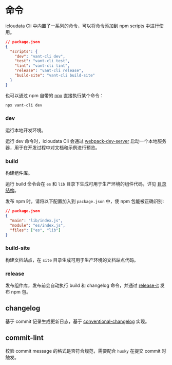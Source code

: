 # 命令

icloudata Cli 中内置了一系列的命令，可以将命令添加到 npm scripts 中进行使用。

```json
// package.json
{
  "scripts": {
    "dev": "vant-cli dev",
    "test": "vant-cli test",
    "lint": "vant-cli lint",
    "release": "vant-cli release",
    "build-site": "vant-cli build-site"
  }
}
```

也可以通过 npm 自带的 [npx](https://github.com/npm/npx) 直接执行某个命令：

```bash
npx vant-cli dev
```

### dev

运行本地开发环境。

运行 dev 命令时，icloudata Cli 会通过 [webpack-dev-server](https://github.com/webpack/webpack-dev-server) 启动一个本地服务器，用于在开发过程中对文档和示例进行预览。

### build

构建组件库。

运行 build 命令会在 `es` 和 `lib` 目录下生成可用于生产环境的组件代码，详见 [目录结构](https://github.com/youzan/vant/tree/dev/packages/vant-cli/docs/directory.md)。

发布 npm 时，请将以下配置加入到 `package.json` 中，使 npm 包能被正确识别:

```json
// package.json
{
  "main": "lib/index.js",
  "module": "es/index.js",
  "files": ["es", "lib"]
}
```

### build-site

构建文档站点，在 `site` 目录生成可用于生产环境的文档站点代码。

### release

发布组件库，发布前会自动执行 build 和 changelog 命令，并通过 [release-it](https://github.com/release-it/release-it) 发布 npm 包。

## changelog

基于 commit 记录生成更新日志，基于 [conventional-changelog](https://github.com/conventional-changelog/conventional-changelog) 实现。

## commit-lint

校验 commit message 的格式是否符合规范，需要配合 `husky` 在提交 commit 时触发。
